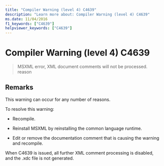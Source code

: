 ```yaml
---
title: "Compiler Warning (level 4) C4639"
description: "Learn more about: Compiler Warning (level 4) C4639"
ms.date: 11/04/2016
f1_keywords: ["C4639"]
helpviewer_keywords: ["C4639"]
---
```

# Compiler Warning (level 4) C4639

> MSXML error, XML document comments will not be processed. reason

## Remarks

This warning can occur for any number of reasons.

To resolve this warning:

- Recompile.

- Reinstall MSXML by reinstalling the common language runtime.

- Edit or remove the documentation comment that is causing the warning and recompile.

When C4639 is issued, all further XML comment processing is disabled, and the .xdc file is not generated.

